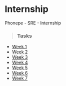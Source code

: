 # Internship
Phonepe - SRE - Internship 

>### Tasks

* [Week 1](https://github.com/alwaysiamkk/Internship/tree/main/Week%201)
* [Week 2](https://github.com/alwaysiamkk/Internship/tree/main/Week%202)
* [Week 3](https://github.com/alwaysiamkk/Internship/tree/main/Week%203)
* [Week 4](https://github.com/alwaysiamkk/Internship/tree/main/Week%204)
* [Week 5](https://github.com/alwaysiamkk/Internship/tree/main/Week%205)
* [Week 6](https://github.com/alwaysiamkk/Internship/tree/main/Week%206)
* [Week 7](https://github.com/alwaysiamkk/Internship/tree/main/Week%207)
